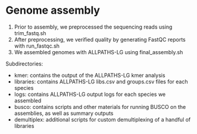 Genome assembly
===============

1. Prior to assembly, we preprocessed the sequencing reads using trim_fastq.sh
2. After preprocessing, we verified quality by generating FastQC reports with run_fastqc.sh
3. We assembled genomes with ALLPATHS-LG using final_assembly.sh

Subdirectories:

- kmer: contains the output of the ALLPATHS-LG kmer analysis
- libraries: contains ALLPATHS-LG libs.csv and groups.csv files for each species
- logs: contains ALLPATHS-LG output logs for each species we assembled
- busco: contains scripts and other materials for running BUSCO on the assemblies, as well as summary outputs
- demultiplex: additional scripts for custom demultiplexing of a handful of libraries